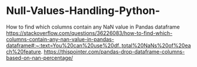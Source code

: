 # Null-Values-Handling-Python-
How to find which columns contain any NaN value in Pandas dataframe
https://stackoverflow.com/questions/36226083/how-to-find-which-columns-contain-any-nan-value-in-pandas-dataframe#:~:text=You%20can%20use%20df.,total%20NaNs%20of%20each%20feature.
https://thispointer.com/pandas-drop-dataframe-columns-based-on-nan-percentage/

